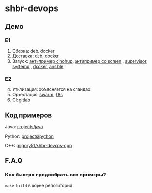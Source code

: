 # shbr-devops

## Демо

### E1

1. Cборка: [deb](/presentation/01-package-deb), [docker](/presentation/01-package-docker)
2. Доставка: [deb](/presentation/02-delivery-deb), [docker](/presentation/02-delivery-docker)
3. Запуск: [антипример с nohup](/presentation/03-run-NO_NOHUP), [антипример со screen](/presentation/03-run-NO_SCREEN)
   , [supervisor](/presentation/03-run-supervisor), [systemd](/presentation/03-run-systemd)
   , [docker](/presentation/03-run-docker), [ansible](/presentation/03-run-ansible)

### E2

4. Утилизация: объясняется на слайдах
5. Оркестация: [swarm](/presentation/05-orchestration-swarm), [k8s](/presentation/05-orchestration-k8s)
6. CI: [gitlab](/presentation/06-gitlab)

## Код примеров

Java: [projects/java](/projects/java)

Python: [projects/python](/projects/python)

C++: [grigory51/shbr-devops-cpp](https://github.com/grigory51/shbr-devops-cpp)

## F.A.Q

### Как быстро предсобрать все примеры? 

`make build` в корне репозитория